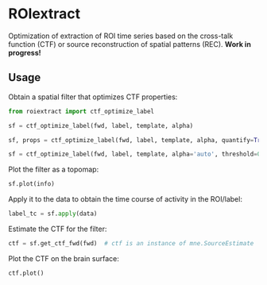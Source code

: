# ROIextract

Optimization of extraction of ROI time series based on the cross-talk function (CTF) or source reconstruction of spatial patterns (REC). **Work in progress!**

## Usage

Obtain a spatial filter that optimizes CTF properties:

```python
from roiextract import ctf_optimize_label

sf = ctf_optimize_label(fwd, label, template, alpha)

sf, props = ctf_optimize_label(fwd, label, template, alpha, quantify=True)

sf = ctf_optimize_label(fwd, label, template, alpha='auto', threshold=0.95)
```

Plot the filter as a topomap:

```python
sf.plot(info)
```

Apply it to the data to obtain the time course of activity in the ROI/label:

```python
label_tc = sf.apply(data)
```

Estimate the CTF for the filter:

```python
ctf = sf.get_ctf_fwd(fwd)  # ctf is an instance of mne.SourceEstimate
```

Plot the CTF on the brain surface:

```python
ctf.plot()
```

